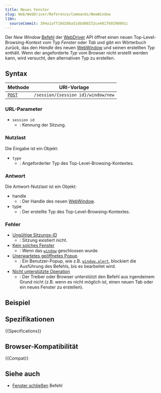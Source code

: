 ```yaml
---
title: Neues Fenster
slug: Web/WebDriver/Reference/Commands/NewWindow
l10n:
  sourceCommit: 394a1aff10d20ba51dbd00252ce481769298001c
---
```


Der _New Window_ [Befehl](/de/docs/Web/WebDriver/Reference/Commands) der [WebDriver](/de/docs/Web/WebDriver) API öffnet einen neuen Top-Level-Browsing-Kontext vom Typ _Fenster_ oder _Tab_ und gibt ein Wörterbuch zurück, das den _Handle_ des neuen [WebWindow](/de/docs/Web/WebDriver/WebWindow) und seinen erstellten _Typ_ enthält. Wenn der angeforderte _Typ_ vom Browser nicht erstellt werden kann, wird versucht, den alternativen Typ zu erstellen.

## Syntax

| Methode                                    | URI-Vorlage                        |
| ------------------------------------------ | ---------------------------------- |
| [`POST`](/de/docs/Web/HTTP/Methods/DELETE) | `/session/{session id}/window/new` |

### URL-Parameter

- `session id`
  - : Kennung der Sitzung.

### Nutzlast

Die Eingabe ist ein Objekt:

- `type`
  - : Angeforderter Typ des Top-Level-Browsing-Kontextes.

### Antwort

Die Antwort-Nutzlast ist ein Objekt:

- handle
  - : Der Handle des neuen [WebWindow](/de/docs/Web/WebDriver/WebWindow).
- type
  - : Der erstellte Typ des Top-Level-Browsing-Kontextes.

### Fehler

- [Ungültige Sitzungs-ID](/de/docs/Web/WebDriver/Reference/Errors/InvalidSessionID)
  - : Sitzung existiert nicht.
- [Kein solches Fenster](/de/docs/Web/WebDriver/Errors/NoSuchWindow)
  - : Wenn das [`window`](/de/docs/Web/API/Window) geschlossen wurde.
- [Unerwartetes geöffnetes Popup](/de/docs/Web/WebDriver/Errors/UnexpectedAlertOpen)
  - : Ein Benutzer-Popup, wie z.B. [`window.alert`](/de/docs/Web/API/Window/alert), blockiert die Ausführung des Befehls, bis es bearbeitet wird.
- [Nicht unterstützte Operation](/de/docs/Web/WebDriver/Errors/UnsupportedOperation)
  - : Der Treiber oder Browser unterstützt den Befehl aus irgendeinem Grund nicht (z.B. wenn es nicht möglich ist, einen neuen Tab oder ein neues Fenster zu erstellen).

## Beispiel

## Spezifikationen

{{Specifications}}

## Browser-Kompatibilität

{{Compat}}

## Siehe auch

- [Fenster schließen](/de/docs/Web/WebDriver/Reference/Commands/CloseWindow) Befehl
